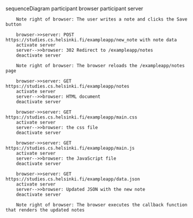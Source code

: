 sequenceDiagram
    participant browser
        participant server

        Note right of browser: The user writes a note and clicks the Save button

        browser->>server: POST https://studies.cs.helsinki.fi/exampleapp/new_note with note data
        activate server
        server-->>browser: 302 Redirect to /exampleapp/notes
        deactivate server

        Note right of browser: The browser reloads the /exampleapp/notes page

        browser->>server: GET https://studies.cs.helsinki.fi/exampleapp/notes
        activate server
        server-->>browser: HTML document
        deactivate server

        browser->>server: GET https://studies.cs.helsinki.fi/exampleapp/main.css
        activate server
        server-->>browser: the css file
        deactivate server

        browser->>server: GET https://studies.cs.helsinki.fi/exampleapp/main.js
        activate server
        server-->>browser: the JavaScript file
        deactivate server

        browser->>server: GET https://studies.cs.helsinki.fi/exampleapp/data.json
        activate server
        server-->>browser: Updated JSON with the new note
        deactivate server

        Note right of browser: The browser executes the callback function that renders the updated notes